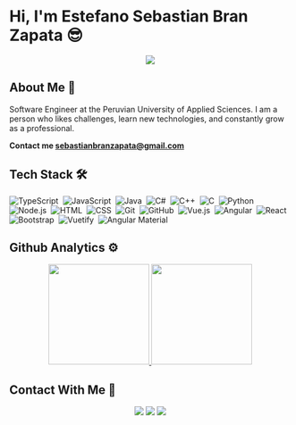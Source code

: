 # Hi, I'm Estefano Sebastian Bran Zapata 😎

<div align="center"> 
    <image src="https://i.pinimg.com/originals/e4/26/70/e426702edf874b181aced1e2fa5c6cde.gif">
</div>

## About Me 🧐

Software Engineer at the Peruvian University of Applied Sciences. I am a person who likes challenges, learn new technologies, and constantly grow as a professional.

**Contact me <a>sebastianbranzapata@gmail.com</a>**

## Tech Stack 🛠️

![TypeScript](https://img.shields.io/badge/-TypeScript-05122A?style=flat&logo=TypeScript)&nbsp;
![JavaScript](https://img.shields.io/badge/-JavaScript-05122A?style=flat&logo=JavaScript)&nbsp;
![Java](https://img.shields.io/badge/-Java-05122A?style=flat&logo=Java&logoColor=FFA518)&nbsp;
![C#](https://img.shields.io/badge/-C%23-05122A?style=flat&logo=CSharp&logoColor=ac7ee1)&nbsp;
![C++](https://img.shields.io/badge/-C++-05122A?style=flat&logo=C%2B%2B&logoColor=00599C)&nbsp;
![C](https://img.shields.io/badge/-C-05122A?style=flat&logo=C&logoColor=00599C)&nbsp;
![Python](https://img.shields.io/badge/-Python-05122A?style=flat&logo=Python)&nbsp;
![Node.js](https://img.shields.io/badge/-Node.js-05122A?style=flat&logo=node.js)&nbsp;
![HTML](https://img.shields.io/badge/-HTML-05122A?style=flat&logo=HTML5)&nbsp;
![CSS](https://img.shields.io/badge/-CSS-05122A?style=flat&logo=CSS3&logoColor=1572B6)&nbsp;
![Git](https://img.shields.io/badge/-Git-05122A?style=flat&logo=git)&nbsp;
![GitHub](https://img.shields.io/badge/-GitHub-05122A?style=flat&logo=github)&nbsp;
![Vue.js](https://img.shields.io/badge/-Vue.js-05122A?style=flat&logo=Vue.js)&nbsp;
![Angular](https://img.shields.io/badge/-Angular-05122A?style=flat&logo=Angular&logoColor=FF0000)&nbsp;
![React](https://img.shields.io/badge/-React-05122A?style=flat&logo=react)&nbsp;
![Bootstrap](https://img.shields.io/badge/-Bootstrap-05122A?style=flat&logo=bootstrap&logoColor=563D7C)&nbsp;
![Vuetify](https://img.shields.io/badge/-Vuetify-05122A?style=flat&logo=Vuetify&logoColor=1867c0)&nbsp;
![Angular Material](https://img.shields.io/badge/-Angular%20Material-05122A?style=flat&logo=angular&logoColor=ff9100)&nbsp;

## Github Analytics ⚙️

<p align="center">
<a href="https://github.com/SebastianBran">
  <img height="180em" src="https://github-readme-stats-eight-theta.vercel.app/api?username=SebastianBran&show_icons=true&theme=algolia&include_all_commits=true&count_private=true"/>
  <img height="180em" src="https://github-readme-stats-eight-theta.vercel.app/api/top-langs/?username=SebastianBran&layout=compact&langs_count=8&theme=algolia"/>
</a>
</p>

## Contact With Me 💼

<p align="center">
<a href="https://linkedin.com/in/estefano-sebastian-bran-zapata-b577961b8"><img src="https://img.shields.io/badge/-Estefano%20Bran-0077B5?style=flat&logo=Linkedin&logoColor=white"/></a>
<a href="mailto:sebastianbranzapata@gmail.com"><img src="https://img.shields.io/badge/-sebastianbranzapata@gmail.com-D14836?style=flat&logo=Gmail&logoColor=white"/></a>
<a href="https://facebook.com/sebastianestefano.branzapata"><img src="https://img.shields.io/badge/-@Sebastian Bran Zapata-1877F2?style=flat&logo=Facebook&logoColor=white"/></a>
</p>
